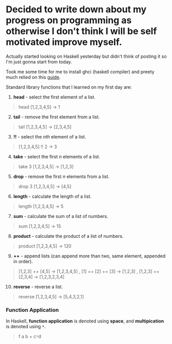 # Decided to write down about my progress on programming as otherwise I don't think I will be self motivated improve myself.

Actually started looking on Haskell yesterday but didn't think of posting it so I'm just gonna start from today.

Took me some time for me to install ghci (haskell compiler) and preety much relied on this [guide](https://chocolatey.org/install).

Standard library functions that I learned on my first day are:
1. **head** - select the first element of a list.
> head [1,2,3,4,5] -> 1
2. **tail** - remove the first element from a list.
> tail [1,2,3,4,5] -> [2,3,4,5]
3. **!!** - select the *nth* element of a list.
> [1,2,3,4,5] !! 2 -> 3 
4. **take** - select the first *n* elements of a list.
> take 3 [1,2,3,4,5] -> [1,2,3]
5. **drop** - remove the first *n* elements from a list.
> drop 3 [1,2,3,4,5] -> [4,5]
6. **length** - calculate the length of a list.
> length [1,2,3,4,5] -> 5
7. **sum** - calculate the sum of a list of numbers.
> sum [1,2,3,4,5] -> 15
8. **product** - calculate the product of a list of numbers.
> product [1,2,3,4,5] -> 120
9. **++** - append lists (can append more than two, same element, appended in order).
> [1,2,3] ++ [4,5] -> [1,2,3,4,5] , [1] ++ [2] ++ [3] -> [1,2,3] , [1,2,3] ++ [2,3,4] -> [1,2,3,2,3,4]
10. **reverse** - reverse a list.
> reverse [1,2,3,4,5] -> [5,4,3,2,1]

### Function Application

In Haskell, **function application** is denoted using **space**, and **multipication** is denoted using `*`.
> f a b + c`*`d
